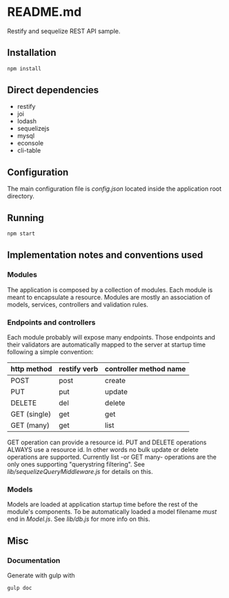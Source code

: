 # README.md

Restify and sequelize REST API sample.

## Installation

```bash
npm install
```

## Direct dependencies

* restify
* joi
* lodash
* sequelizejs
* mysql
* econsole
* cli-table

## Configuration

The main configuration file is *config.json* located inside the application root directory.

## Running

```bash
npm start
```

## Implementation notes and conventions used

### Modules

The application is composed by a collection of modules. Each module is meant to encapsulate a resource.
Modules are mostly an association of models, services, controllers and validation rules.

### Endpoints and controllers

Each module probably will expose many endpoints. Those endpoints and their validators are automatically mapped to the server at startup time following a simple convention:

http method		| restify verb	| controller method name
----------------|---------------|-----------------------
POST			| post			| create
PUT				| put			| update
DELETE			| del			| delete
GET	(single)	| get			| get
GET (many)		| get			| list

GET operation can provide a resource id. PUT and DELETE operations ALWAYS use a resource id. In other words no bulk update or delete operations are supported.
Currently list -or GET many- operations are the only ones supporting "querystring filtering".
See *lib/sequelizeQueryMiddleware.js* for details on this.

### Models

Models are loaded at application startup time before the rest of the module's components. To be automatically loaded a model filename *must* end in *Model.js*. See *lib/db.js* for more info on this.

## Misc

### Documentation

Generate with gulp with

```bash
gulp doc
```
